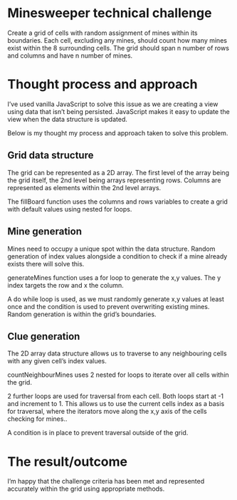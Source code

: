 # Minesweeper technical challenge
Create a grid of cells with random assignment of mines within its boundaries. Each cell, excluding any mines, should count how many mines exist within the 8 surrounding cells. The grid should span n number of rows and columns and have n number of mines.

# Thought process and approach
I’ve used vanilla JavaScript to solve this issue as we are creating a view using data that isn’t being persisted. JavaScript makes it easy to update the view when the data structure is updated.

Below is my thought my process and approach taken to solve this problem.

## Grid data structure
The grid can be represented as a 2D array. The first level of the array being the grid itself, the 2nd level being arrays representing rows. Columns are represented as elements within the 2nd level arrays.

The fillBoard function uses the columns and rows variables to create a grid with default values using nested for loops.

## Mine generation
Mines need to occupy a unique spot within the data structure. Random generation of index values alongside a condition to check if a mine already exists there will solve this.

generateMines function uses a for loop to generate the x,y values. The y index targets the row and x the column.

A do while loop is used, as we must randomly generate x,y values at least once and the condition is used to prevent overwriting existing mines. Random generation is within the grid’s boundaries.

## Clue generation
The 2D array data structure allows us to traverse to any neighbouring cells with any given cell’s index values.

countNeighbourMines uses 2 nested for loops to iterate over all cells within the grid.

2 further loops are used for traversal from each cell. Both loops start at -1 and increment to 1. This allows us to use the current cells index as a basis for traversal, where the iterators move along the x,y axis of the cells checking for mines..

A condition is in place to prevent traversal outside of the grid.

# The result/outcome
I’m happy that the challenge criteria has been met and represented accurately within the grid using appropriate methods.
